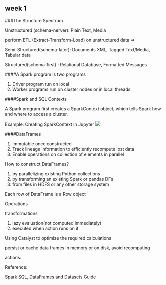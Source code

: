 ## week 1 

###The Structure Spectrum

Unstructured (schema-nerver): Plain Text, Media 

perform ETL (Extract-Transform-Load)  on unstructured data =>

Semi-Structured(schema-later): Documents XML, Tagged Text/Media, Tabular data

Structured(schema-first) : Relational Database, Formatted Messages

####A Spark program is two programs

1. Driver program run on local
2. Worker programs run on cluster nodes or in local threads

####Spark and SQL Contexts

A Spark program first creates a SparkContext object, which tells Spark how and where to access a cluster.

Example: Creating SparkContext in Jupyter
![](/home/razaura/下载/ebe94c6e-9c95-476d-82de-9e29ce815426.png) 


####DataFrames
1. Immutable once constructed
2. Track lineage information to efficiently recompute lost data
3. Enable operations on collection of elements in parallel

How to construct DataFrames?

1. by parallelizing existing Python collections
2. by transforming an existing Spark or pandas DFs
3. from files in HDFS or any other storage system

Each row of DataFrame is a Row object

Operations

transformations 
1. lazy evaluation(not computed immediately)
2. executed when action runs on it

Using Catalyst to optimize the required calculations

persist or cache data frames in memory or on disk, avoid recomputing  

actions:




Reference:

[Spark SQL, DataFrames and Datasets Guide](https://spark.apache.org/docs/latest/sql-programming-guide.html)
